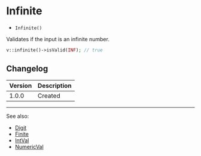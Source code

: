 # Infinite

- `Infinite()`

Validates if the input is an infinite number.

```php
v::infinite()->isValid(INF); // true
```

## Changelog

Version | Description
--------|-------------
  1.0.0 | Created

***
See also:

- [Digit](Digit.md)
- [Finite](Finite.md)
- [IntVal](IntVal.md)
- [NumericVal](NumericVal.md)

